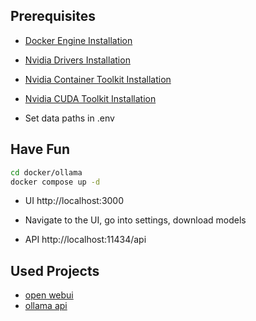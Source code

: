 ## Prerequisites
- [Docker Engine Installation](https://docs.docker.com/engine/install/)
- [Nvidia Drivers Installation](https://www.nvidia.com/Download/index.aspx?lang=en-us)
- [Nvidia Container Toolkit Installation](https://docs.nvidia.com/datacenter/cloud-native/container-toolkit/latest/install-guide.html)
- [Nvidia CUDA Toolkit Installation](https://docs.nvidia.com/cuda/cuda-quick-start-guide/index.html)

- Set data paths in .env

## Have Fun
```bash
cd docker/ollama
docker compose up -d
```

- UI http://localhost:3000

- Navigate to the UI, go into settings, download models

- API http://localhost:11434/api

## Used Projects
- [open webui](https://github.com/open-webui/open-webui)
- [ollama api](https://ollama.com/)
